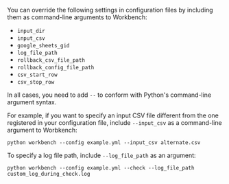 You can override the following settings in configuration files by including them as command-line arguments to Workbench:

- `input_dir`
- `input_csv`
- `google_sheets_gid`
- `log_file_path`
- `rollback_csv_file_path`
- `rollback_config_file_path`
- `csv_start_row`
- `csv_stop_row`

In all cases, you need to add `--` to conform with Python's command-line argument syntax.

For example, if you want to specify an input CSV file different from the one registered in your configuration file, include `--input_csv` as a command-line argument to Worbkench:

`python workbench --config example.yml --input_csv alternate.csv`

To specify a log file path, include `--log_file_path` as an argument:

`python workbench --config example.yml --check --log_file_path custom_log_during_check.log`

